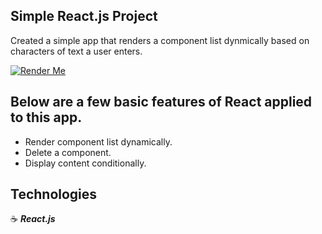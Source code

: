 ## Simple React.js Project

Created a simple app that renders a component list dynmically based on characters of text a user enters.

<a href="https://imgflip.com/gif/2wrhxj"><img src="https://i.imgflip.com/2wrhxj.gif" title="Render Me"/></a>

## Below are a few basic features of React applied to this app.

- Render component list dynamically.
- Delete a component.
- Display content conditionally.

## Technologies

:coffee: **_React.js_**
